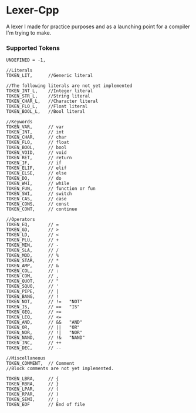 # Lexer-Cpp
A lexer I made for practice purposes and as a launching point for a compiler I'm trying to make.

### Supported Tokens

    UNDEFINED = -1,

    //Literals
    TOKEN_LIT,      //Generic literal
    
    //The following literals are not yet implemented
    TOKEN_INT_L,    //Integer literal
    TOKEN_STR_L,    //String literal
    TOKEN_CHAR_L,   //Character literal
    TOKEN_FLO_L,    //Float literal
    TOKEN_BOOL_L,   //Bool literal

    //Keywords
    TOKEN_VAR,      // var
    TOKEN_INT,      // int
    TOKEN_CHAR,     // char
    TOKEN_FLO,      // float
    TOKEN_BOOL,     // bool
    TOKEN_VOID,     // void
    TOKEN_RET,      // return
    TOKEN_IF,       // if
    TOKEN_ELIF,     // elif
    TOKEN_ELSE,     // else
    TOKEN_DO,       // do
    TOKEN_WHI,      // while
    TOKEN_FUN,      // function or fun
    TOKEN_SWI,      // switch
    TOKEN_CAS,      // case
    TOKEN_CONS,     // const
    TOKEN_CONT,     // continue

    //Operators
    TOKEN_EQ,       // =
    TOKEN_GD,       // >
    TOKEN_LD,       // <
    TOKEN_PLU,      // +
    TOKEN_MIN,      // -
    TOKEN_SLA,      // /
    TOKEN_MOD,      // %
    TOKEN_STAR,     // *
    TOKEN_AMP,      // &
    TOKEN_COL,      // :
    TOKEN_COM,      // ,
    TOKEN_QUOT,     // "
    TOKEN_SQUO,     // '
    TOKEN_PIPE,     // |
    TOKEN_BANG,     // !
    TOKEN_NOT,      // !=   "NOT"
    TOKEN_IS,       // ==   "IS"
    TOKEN_GEQ,      // >=
    TOKEN_LEQ,      // <=
    TOKEN_AND,      // &&   "AND"
    TOKEN_OR,       // ||   "OR"
    TOKEN_NOR,      // !|   "NOR"
    TOKEN_NAND,     // !&   "NAND"
    TOKEN_INC,      // ++
    TOKEN_DEC,      // --

    //Miscellaneous
    TOKEN_COMMENT,  // Comment
    //Block comments are not yet implemented.
    
    TOKEN_LBRA,     // {
    TOKEN_RBRA,     // }
    TOKEN_LPAR,     // (
    TOKEN_RPAR,     // )
    TOKEN_SEMI,     // ;
    TOKEN_EOF       // End of file

